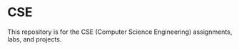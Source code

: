# CSE
 This repository is for the CSE (Computer Science Engineering) assignments, labs, and projects.
